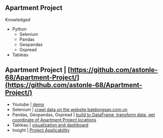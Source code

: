 ## Apartment Project
Knowledged
- Python
  + Selenium
  + Pandas
  + Geopandas
  + Gspread
- Tableau
## Apartment Project | [https://github.com/astonle-68/Apartment-Project/](https://github.com/astonle-68/Apartment-Project/)
- Youtube | [demo](https://youtu.be/OWUCJNW-FSA)
- Selenium | [crawl data on the website batdongsan.com.vn](https://github.com/astonle-68/Apartment-Project/blob/master/Crawl_Data.py)
- Pandas, Geopandas, Gspread | [build to DataFrame, transform data, get coordinate of Apartment Project locations](https://github.com/astonle-68/Apartment-Project/blob/master/ETL_Data.py)
- Tableau | [visualization and dashboard](https://public.tableau.com/views/ApartmentProject-Vietnam/ApartmentProjects?:language=en-US&:sid=&:redirect=auth&:display_count=n&:origin=viz_share_link)
- Insight | [Project Applicability](https://github.com/astonle-68/Apartment-Project/blob/master/Project%20Applicability) 
